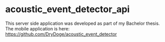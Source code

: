 # acoustic_event_detector_api
This server side application was developed as part of my Bachelor thesis. The mobile application is here: https://github.com/DryDoge/acoustic_event_detector
